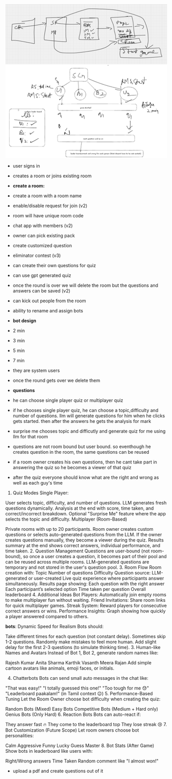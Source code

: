 ![design](design.png)
![design_2](design_2.png)
- user signs in
- creates a room or joins existing room
- **create a room:**
- create a room with a room name 
- enable/disable request for join (v2)
- room will have unique room code
- chat app with members (v2)
- owner can pick existing pack
- create customized question
- eliminator contest (v3)
- can create their own questions for quiz
- can use gpt generated quiz
- once the round is over we will delete the room but the questions and answers
    can be saved (v2)
- can kick out people from the room 
- ability to rename and assign bots 
- **bot design**
- 2 min 
- 3 min
- 5 min
- 7 min
- they are system users 
- once the round gets over we delete them

- **questions**
- he can choose single player quiz or multiplayer quiz
- if he chooses single player quiz, he can choose a topic,difficulty and number of questions. llm will generate questions for him when he clicks gets started. then after the answers he gets the analysis for mark
- surprise me chooses topic and difficutly and generate quiz for me using llm for that room
- questions are not room bound but user bound. so eventhough he creates question in the room, the same questions can be reused
- if a room owner creates his own questions, then he cant take part in answering the quiz so he becomes a viewer of that quiz
- after the quiz everyone should know what are the right and wrong as well as each guy's time
1. Quiz Modes
Single Player:

User selects topic, difficulty, and number of questions.
LLM generates fresh questions dynamically.
Analysis at the end with score, time taken, and correct/incorrect breakdown.
Optional "Surprise Me" feature where the app selects the topic and difficulty.
Multiplayer (Room-Based)

Private rooms with up to 20 participants.
Room owner creates custom questions or selects auto-generated questions from the LLM.
If the owner creates questions manually, they become a viewer during the quiz.
Results summary at the end shows correct answers, individual performance, and time taken.
2. Question Management
Questions are user-bound (not room-bound), so once a user creates a question, it becomes part of their pool and can be reused across multiple rooms.
LLM-generated questions are temporary and not stored in the user's question pool.
3. Room Flow
Room creation with:
Topic
Number of questions
Difficulty
Question source: LLM-generated or user-created
Live quiz experience where participants answer simultaneously.
Results page showing:
Each question with the right answer
Each participant’s selected option
Time taken per question
Overall leaderboard
4. Additional Ideas
Bot Players: Automatically join empty rooms to make multiplayer fun without waiting.
Friend Invitations: Share room links for quick multiplayer games.
Streak System: Reward players for consecutive correct answers or wins.
Performance Insights: Graph showing how quickly a player answered compared to others.

**bots**:
Dynamic Speed for Realism
Bots should:

Take different times for each question (not constant delay).
Sometimes skip 1-2 questions.
Randomly make mistakes to feel more human.
Add slight delay for the first 2-3 questions (to simulate thinking time).
3. Human-like Names and Avatars
Instead of Bot 1, Bot 2, generate random names like:

Rajesh Kumar
Anita Sharma
Karthik Vasanth
Meera Rajan
Add simple cartoon avatars like animals, emoji faces, or initials.

4. Chatterbots
Bots can send small auto messages in the chat like:

"That was easy!"
"I totally guessed this one!"
"Too tough for me 😓"
"Leaderboard paakalam!" (in Tamil context 😉)
5. Performance-Based Tuning
Let the Room Owner choose bot difficulty when creating the quiz:

Random Bots (Mixed)
Easy Bots
Competitive Bots (Medium + Hard only)
Genius Bots (Only Hard)
6. Reaction Bots
Bots can auto-react if:

They answer fast 🔥
They come to the leaderboard top
They lose streak 😢
7. Bot Customization (Future Scope)
Let room owners choose bot personalities:

Calm
Aggressive
Funny
Lucky Guess Master
8. Bot Stats (After Game)
Show bots in leaderboard like users with:

Right/Wrong answers
Time Taken
Random comment like "I almost won!"

- upload a pdf and create questions out of it
